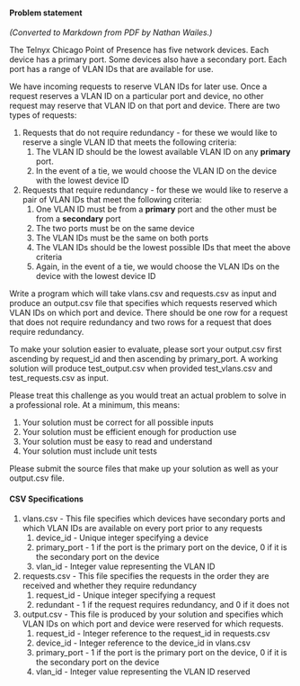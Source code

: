 #### Problem statement

*(Converted to Markdown from PDF by Nathan Wailes.)*

The Telnyx Chicago Point of Presence has five network devices. Each device has a primary
port. Some devices also have a secondary port. Each port has a range of VLAN IDs that are
available for use.

We have incoming requests to reserve VLAN IDs for later use. Once a request reserves a VLAN
ID on a particular port and device, no other request may reserve that VLAN ID on that port and
device. There are two types of requests:

1. Requests that do not require redundancy - for these we would like to reserve a single
VLAN ID that meets the following criteria:
    1. The VLAN ID should be the lowest available VLAN ID on any **primary** port.
    1. In the event of a tie, we would choose the VLAN ID on the device with the lowest
device ID
1. Requests that require redundancy - for these we would like to reserve a pair of VLAN
IDs that meet the following criteria:
    1. One VLAN ID must be from a **primary** port and the other must be from a
**secondary** port
    1. The two ports must be on the same device
    1. The VLAN IDs must be the same on both ports
    1. The VLAN IDs should be the lowest possible IDs that meet the above criteria
    1. Again, in the event of a tie, we would choose the VLAN IDs on the device with
the lowest device ID

Write a program which will take vlans.csv and requests.csv as input and produce an output.csv
file that specifies which requests reserved which VLAN IDs on which port and device. There
should be one row for a request that does not require redundancy and two rows for a request
that does require redundancy.

To make your solution easier to evaluate, please sort your output.csv first ascending by
request_id and then ascending by primary_port. A working solution will produce test_output.csv
when provided test_vlans.csv and test_requests.csv as input.

Please treat this challenge as you would treat an actual problem to solve in a professional role.
At a minimum, this means:

1. Your solution must be correct for all possible inputs
1. Your solution must be efficient enough for production use
1. Your solution must be easy to read and understand
1. Your solution must include unit tests

Please submit the source files that make up your solution as well as your output.csv file.

#### CSV Specifications

1. vlans.csv - This file specifies which devices have secondary ports and which VLAN IDs
are available on every port prior to any requests
    1. device_id - Unique integer specifying a device
    1. primary_port - 1 if the port is the primary port on the device, 0 if it is the
secondary port on the device
    1. vlan_id - Integer value representing the VLAN ID
1. requests.csv - This file specifies the requests in the order they are received and whether
they require redundancy
    1. request_id - Unique integer specifying a request
    1. redundant - 1 if the request requires redundancy, and 0 if it does not
1. output.csv - This file is produced by your solution and specifies which VLAN IDs on
which port and device were reserved for which requests.
    1. request_id - Integer reference to the request_id in requests.csv
    1. device_id - Integer reference to the device_id in vlans.csv
    1. primary_port - 1 if the port is the primary port on the device, 0 if it is the
secondary port on the device
    1. vlan_id - Integer value representing the VLAN ID reserved


